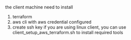 the client machine need to install 
1. terraform
2. aws cli with aws credential configured
3. create ssh key 
if you are using linux client, you can use 
client_setup_aws_terraform.sh
to install required tools


